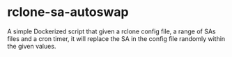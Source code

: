 # rclone-sa-autoswap
A simple Dockerized script that given a rclone config file, a range of SAs files and a cron timer, it will replace the SA in the config file randomly within the given values.
